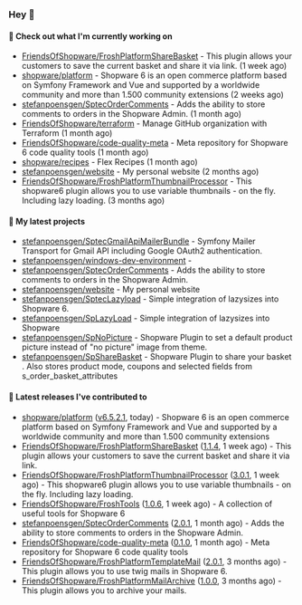 ### Hey 👋

#### 👷 Check out what I'm currently working on

- [FriendsOfShopware/FroshPlatformShareBasket](https://github.com/FriendsOfShopware/FroshPlatformShareBasket) - This plugin allows your customers to save the current basket and share it via link. (1 week ago)
- [shopware/platform](https://github.com/shopware/platform) - Shopware 6 is an open commerce platform based on Symfony Framework and Vue and supported by a worldwide community and more than 1.500 community extensions (2 weeks ago)
- [stefanpoensgen/SptecOrderComments](https://github.com/stefanpoensgen/SptecOrderComments) - Adds the ability to store comments to orders in the Shopware Admin. (1 month ago)
- [FriendsOfShopware/terraform](https://github.com/FriendsOfShopware/terraform) - Manage GitHub organization with Terraform (1 month ago)
- [FriendsOfShopware/code-quality-meta](https://github.com/FriendsOfShopware/code-quality-meta) - Meta repository for Shopware 6 code quality tools (1 month ago)
- [shopware/recipes](https://github.com/shopware/recipes) - Flex Recipes (1 month ago)
- [stefanpoensgen/website](https://github.com/stefanpoensgen/website) - My personal website (2 months ago)
- [FriendsOfShopware/FroshPlatformThumbnailProcessor](https://github.com/FriendsOfShopware/FroshPlatformThumbnailProcessor) - This shopware6 plugin allows you to use variable thumbnails - on the fly. Including lazy loading. (3 months ago)

#### 🌱 My latest projects

- [stefanpoensgen/SptecGmailApiMailerBundle](https://github.com/stefanpoensgen/SptecGmailApiMailerBundle) - Symfony Mailer Transport for Gmail API including Google OAuth2 authentication.
- [stefanpoensgen/windows-dev-environment](https://github.com/stefanpoensgen/windows-dev-environment) - 
- [stefanpoensgen/SptecOrderComments](https://github.com/stefanpoensgen/SptecOrderComments) - Adds the ability to store comments to orders in the Shopware Admin.
- [stefanpoensgen/website](https://github.com/stefanpoensgen/website) - My personal website
- [stefanpoensgen/SptecLazyload](https://github.com/stefanpoensgen/SptecLazyload) - Simple integration of lazysizes into Shopware 6.
- [stefanpoensgen/SpLazyLoad](https://github.com/stefanpoensgen/SpLazyLoad) - Simple integration of lazysizes into Shopware
- [stefanpoensgen/SpNoPicture](https://github.com/stefanpoensgen/SpNoPicture) - Shopware Plugin to set a default product picture instead of &#34;no picture&#34; image from theme.
- [stefanpoensgen/SpShareBasket](https://github.com/stefanpoensgen/SpShareBasket) - Shopware Plugin to share your basket . Also stores product mode, coupons and selected fields from s_order_basket_attributes

#### 🔭 Latest releases I've contributed to

- [shopware/platform](https://github.com/shopware/platform) ([v6.5.2.1](https://github.com/shopware/platform/releases/tag/v6.5.2.1), today) - Shopware 6 is an open commerce platform based on Symfony Framework and Vue and supported by a worldwide community and more than 1.500 community extensions
- [FriendsOfShopware/FroshPlatformShareBasket](https://github.com/FriendsOfShopware/FroshPlatformShareBasket) ([1.1.4](https://github.com/FriendsOfShopware/FroshPlatformShareBasket/releases/tag/1.1.4), 1 week ago) - This plugin allows your customers to save the current basket and share it via link.
- [FriendsOfShopware/FroshPlatformThumbnailProcessor](https://github.com/FriendsOfShopware/FroshPlatformThumbnailProcessor) ([3.0.1](https://github.com/FriendsOfShopware/FroshPlatformThumbnailProcessor/releases/tag/3.0.1), 1 week ago) - This shopware6 plugin allows you to use variable thumbnails - on the fly. Including lazy loading.
- [FriendsOfShopware/FroshTools](https://github.com/FriendsOfShopware/FroshTools) ([1.0.6](https://github.com/FriendsOfShopware/FroshTools/releases/tag/1.0.6), 1 week ago) - A collection of useful tools for Shopware 6
- [stefanpoensgen/SptecOrderComments](https://github.com/stefanpoensgen/SptecOrderComments) ([2.0.1](https://github.com/stefanpoensgen/SptecOrderComments/releases/tag/2.0.1), 1 month ago) - Adds the ability to store comments to orders in the Shopware Admin.
- [FriendsOfShopware/code-quality-meta](https://github.com/FriendsOfShopware/code-quality-meta) ([0.1.0](https://github.com/FriendsOfShopware/code-quality-meta/releases/tag/0.1.0), 1 month ago) - Meta repository for Shopware 6 code quality tools
- [FriendsOfShopware/FroshPlatformTemplateMail](https://github.com/FriendsOfShopware/FroshPlatformTemplateMail) ([2.0.1](https://github.com/FriendsOfShopware/FroshPlatformTemplateMail/releases/tag/2.0.1), 3 months ago) - This plugin allows you to use twig mails in Shopware 6.
- [FriendsOfShopware/FroshPlatformMailArchive](https://github.com/FriendsOfShopware/FroshPlatformMailArchive) ([1.0.0](https://github.com/FriendsOfShopware/FroshPlatformMailArchive/releases/tag/1.0.0), 3 months ago) - This plugin allows you to archive your mails.

